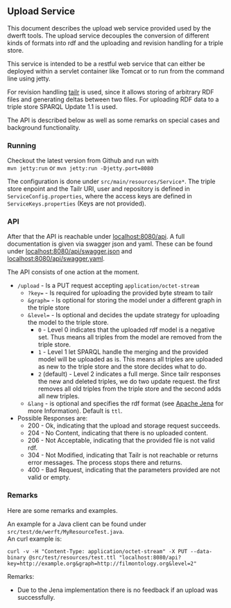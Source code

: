 ## Upload Service

This document describes the upload web service provided
used by the dwerft tools. The upload service decouples the 
conversion of different kinds of formats into rdf and the
uploading and revision handling for a triple store.


This service is intended to be a restful web service that can either
be deployed within a servlet container like Tomcat or to run from
the command line using jetty. 

For revision handling [tailr](tailr.s16a.org) is used, since it
allows storing of arbitrary RDF files and generating deltas between
two files. For uploading RDF data to a triple store SPARQL Update 1.1 is
used. 

The API is described below as well as some remarks on special
cases and background functionality.

### Running
Checkout the latest version from Github and run with  
 `mvn jetty:run` or `mvn jetty:run -Djetty.port=8080`

The configuration is done under `src/main/resources/Service*`. 
The triple store enpoint and the Tailr URI, user and repository is defined
in `ServiceConfig.properties`, where the access keys are defined in
`ServiceKeys.properties` (Keys are not provided). 

### API
After that the API is reachable under [localhost:8080/api](localhost:8080/api).
A full documentation is given via swagger json and yaml. These can be found under 
[localhost:8080/api/swagger.json](localhost:8080/api/swagger.json) and 
[localhost:8080/api/swagger.yaml](localhost:8080/api/swagger.yaml).
   
The API consists of one action at the moment.   

* `/upload` - Is a PUT request accepting `application/octet-stream`  
    + `?key=` - Is required for uploading the provided byte stream to tailr
    + `&graph=` - Is optional for storing the model under a different graph in the triple store
    + `&level=` - Is optional and decides the update strategy for uploading the model to the triple store.
        * `0` - Level 0 indicates that the uploaded rdf model is a negative set. Thus means all triples from
            the model are removed from the triple store.
        * `1` - Level 1 let SPARQL handle the merging and the provided model will be uploaded as is.
            This means all triples are uploaded as new to the triple store and the store decides what to do.
        * `2` (default) - Level 2 indicates a full merge. Since tailr responses the new and deleted triples, we do two
            update request. the first removes all old triples from the triple store and the second adds all new
            triples.
    + `&lang` - is optional and specifies the rdf format (see [Apache Jena](https://jena.apache.org/documentation/io/rdf-input.html) for 
        more Information). Default is `ttl`.  
*   Possible Responses are:
    + 200 - Ok, indicating that the upload and storage request succeeds.
    + 204 - No Content, indicating that there is no uploaded content.
    + 206 - Not Acceptable, indicating that the provided file is not valid rdf.
    + 304 - Not Modified, indicating that Tailr is not reachable or returns error messages. The process stops there and returns.
    + 400 - Bad Request, indicating that the parameters provided are not valid or empty.

### Remarks
Here are some remarks and examples.  

An example for a Java client can be found under `src/test/de/werft/MyResourceTest.java`.  
An curl example is:

    curl -v -H "Content-Type: application/octet-stream" -X PUT --data-binary @src/test/resources/test.ttl "localhost:8080/api?key=http://example.org&graph=http://filmontology.org&level=2"

Remarks:  
- Due to the Jena implementation there is no feedback if an upload was successfully.  